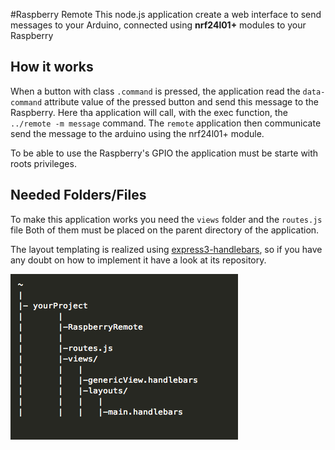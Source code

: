 #Raspberry Remote 
This node.js application create a web interface to send messages to your Arduino, 
connected using **nrf24l01+** modules to your Raspberry

## How it works

When a button with class `.command` is pressed, the application read the 
`data-command` attribute value of the pressed button and send this message to the 
Raspberry. Here tha application will call, with the exec function, the `../remote -m message` command.
The `remote` application then communicate send the message to the arduino using the nrf24l01+ module.

To be able to use the Raspberry's GPIO the application must be starte with roots privileges.

## Needed Folders/Files

To make this application works you need the `views` folder and the `routes.js` file
Both of them must be placed on the parent directory of the application. 

The layout templating is realized using [express3-handlebars](https://github.com/ericf/express3-handlebars), so if you have any doubt on how to implement it have a look at its repository.

![alt text](https://raw.githubusercontent.com/edoardoo/RemoteRaspberry/screenshot/pathStructure.png "Path Folders Structure")
